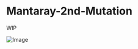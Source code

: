 # Mantaray-2nd-Mutation

WIP

![Image](https://github.com/user-attachments/assets/870016f9-b9e2-420c-9f55-f7c9ffe0b26c)
